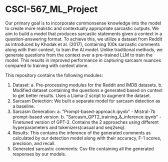 # CSCI-567_ML_Project

Our primary goal is to incorporate commonsense knowledge into the model to create more realistic and contextually appropriate sarcastic outputs. We aim to build a model that produces sarcastic statements given a context in a question-answering format. To achieve this, we utilize a dataset from Reddit as introduced by Khodak et al. (2017), containing 100k sarcastic comments along with their context, to train the AI model. Unlike traditional methods, we generate questions from the context over a pre-trained LLM to train the model. This results in improved performance in capturing sarcasm nuances compared to training with context alone.

This repository contains the following modules:
1. Dataset:
   a. Pre-processing modules for the Reddit and IMDB datasets.
   b. Modified dataset containing the questions e generated based on context to get better results. Uses a Llama-2 script to augment the dataset.
3. Sarcasm Detection: We built a separate model for sarcasm detection as a baseline.  
4. Sarcasm Generation:
   a. "Prompt-based-approach.ipynb" - Mistral-7b prompt-based version.
   b. "Sarcasm_GPT2_training_&_inference.ipynb" - Finetuned version of GPT-2. Contains the 2 approaches using different hyperparameters and tokenizers(casual and seq2seq).
5. Results: This contains the inference of the generated comments as calculated by our detection model along with their accuracy, F-1 scores, precision, and recall.
6. Generated sarcastic comments: Csv file containing all the generated responses by our models.
